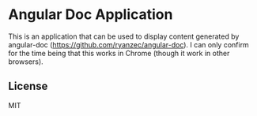 # Angular Doc Application #

This is an application that can be used to display content generated by angular-doc (https://github.com/ryanzec/angular-doc).  I can only confirm for the time being that this works in Chrome (though it work in other browsers).

## License ##

MIT
